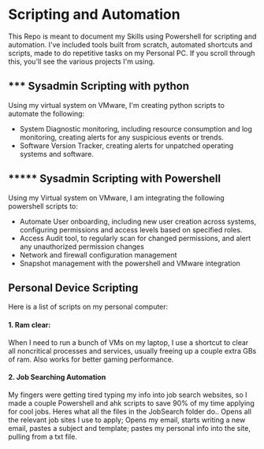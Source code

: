 # Scripting and Automation

This Repo is meant to document my Skills using Powershell for scripting and automation. I've included tools built from scratch, automated shortcuts and scripts, made to do repetitive tasks on my Personal PC. If you scroll through this, you'll see the various projects I'm using.

## *** Sysadmin Scripting with python
Using my virtual system on VMware, I'm creating python scripts to automate the following:
- System Diagnostic monitoring, including resource consumption and log monitoring, creating alerts for any suspicious events or trends.
- Software Version Tracker, creating alerts for unpatched operating systems and software.


## ***** Sysadmin Scripting with Powershell
Using my Virtual system on VMware, I am integrating the following powershell scripts to:
- Automate User onboarding, including new user creation across systems, configuring permissions and access levels based on specified roles.
- Access Audit tool, to regularly scan for changed permissions, and alert any unauthorized permission changes
- Network and firewall configuration management
- Snapshot management with the powershell and VMware integration

## Personal Device Scripting

Here is a list of scripts on my personal computer:
#### 1. Ram clear: 
When I need to run a bunch of VMs on my laptop, I use a shortcut to clear all noncritical processes and services, usually freeing up a couple extra GBs of ram.
Also works for better gaming performance.


#### 2. Job Searching Automation
My fingers were getting tired typing my info into job search websites, so I made a couple Powershell and ahk scripts to save 90% of my time applying for cool jobs. Heres what all the files in the JobSearch folder do..
Opens all the relevant job sites I use to apply; Opens my email, starts writing a new email, pastes a subject and template; pastes my personal info into the site, pulling from a txt file.
